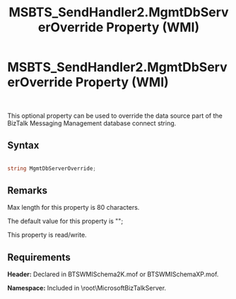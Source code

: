 ﻿---
title: MSBTS_SendHandler2.MgmtDbServerOverride Property (WMI)
TOCTitle: MSBTS_SendHandler2.MgmtDbServerOverride Property (WMI)
ms:assetid: d3d48497-404a-45e1-a15c-e75ced734410
ms:mtpsurl: https://msdn.microsoft.com/library/Aa578584(v=BTS.80)
ms:contentKeyID: 51531468
ms.date: 08/30/2017
mtps_version: v=BTS.80
---

# MSBTS\_SendHandler2.MgmtDbServerOverride Property (WMI)

 

This optional property can be used to override the data source part of the BizTalk Messaging Management database connect string.

## Syntax

```C#
  
string MgmtDbServerOverride;  
```

## Remarks

Max length for this property is 80 characters.

The default value for this property is "";

This property is read/write.

## Requirements

**Header:** Declared in BTSWMISchema2K.mof or BTSWMISchemaXP.mof.

**Namespace:** Included in \\root\\MicrosoftBizTalkServer.

